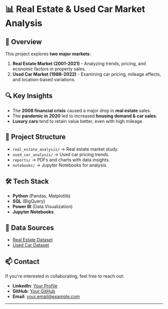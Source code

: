 # 📊 Real Estate & Used Car Market Analysis

## 📌 Overview
This project explores **two major markets**: 
1. **Real Estate Market (2001-2021)** - Analyzing trends, pricing, and economic factors in property sales.
2. **Used Car Market (1988-2022)** - Examining car pricing, mileage effects, and location-based variations.

## 🔍 Key Insights
- The **2008 financial crisis** caused a major drop in **real estate** sales.
- The **pandemic in 2020** led to increased **housing demand & car sales**.
- **Luxury cars** tend to retain value better, even with high mileage.

## 📂 Project Structure
- `real_estate_analysis/` → Real estate market study.
- `used_car_analysis/` → Used car pricing trends.
- `reports/` → PDFs and charts with data insights.
- `notebooks/` → Jupyter Notebooks for analysis.

## 🛠 Tech Stack
- **Python** (Pandas, Matplotlib)
- **SQL** (BigQuery)
- **Power BI** (Data Visualization)
- **Jupyter Notebooks**

## 📜 Data Sources
- [Real Estate Dataset](https://catalog.data.gov/dataset/real-estate-sales-2001-2018)
- [Used Car Dataset](https://www.kaggle.com/datasets/nehalbirla/vehicle-dataset-from-cardekho/data)

## 📫 Contact
If you're interested in collaborating, feel free to reach out:
- **LinkedIn**: [Your Profile]([#](https://www.linkedin.com/in/john-biju-varghese-014835230/))
- **GitHub**: [Your GitHub]([#](https://github.com/johnnie19))
- **Email**: [your.email@example.com](mailto:john.bijuv@gmail.com)

---
